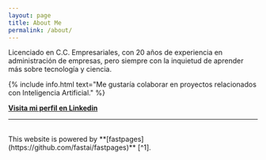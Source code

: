 ```yaml
---
layout: page
title: About Me
permalink: /about/
---
```



Licenciado en C.C. Empresariales, con 20 años de experiencia en administración de empresas, pero siempre con la inquietud de aprender más sobre tecnología y ciencia.




{% include info.html text="Me gustaría colaborar en proyectos relacionados con Inteligencia Artificial." %}

**[Visita mi perfil en Linkedin](https://www.linkedin.com/in/juan-del-r%C3%ADo-b9098925/)**

<hr>
<br>
This website is powered by **[fastpages](https://github.com/fastai/fastpages)** [^1].

[^1]:a blogging platform that natively supports Jupyter notebooks in addition to other formats.
